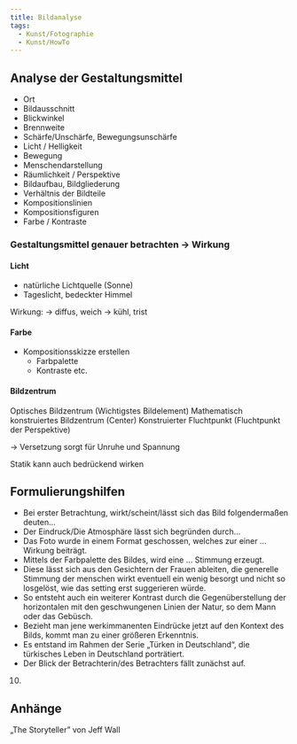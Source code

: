 ```yaml
---
title: Bildanalyse
tags:
  - Kunst/Fotographie
  - Kunst/HowTo
---
```


## Analyse der Gestaltungsmittel

- Ort
- Bildausschnitt
- Blickwinkel
- Brennweite
- Schärfe/Unschärfe, Bewegungsunschärfe
- Licht / Helligkeit
- Bewegung
- Menschendarstellung
- Räumlichkeit / Perspektive
- Bildaufbau, Bildgliederung
- Verhältnis der Bildteile
- Kompositionslinien
- Kompositionsfiguren
- Farbe / Kontraste

### Gestaltungsmittel genauer betrachten → Wirkung

#### Licht

- natürliche Lichtquelle (Sonne)
- Tageslicht, bedeckter Himmel

Wirkung:
→ diffus, weich
→ kühl, trist

#### Farbe

- Kompositionsskizze erstellen
	- Farbpalette
	- Kontraste etc.

#### Bildzentrum

Optisches Bildzentrum (Wichtigstes Bildelement)
Mathematisch konstruiertes Bildzentrum (Center)
Konstruierter Fluchtpunkt (Fluchtpunkt der Perspektive)

→ Versetzung sorgt für Unruhe und Spannung

Statik kann auch bedrückend wirken

## Formulierungshilfen

- Bei erster Betrachtung, wirkt/scheint/lässt sich das Bild folgendermaßen deuten…
- Der Eindruck/Die Atmosphäre lässt sich begründen durch…
- Das Foto wurde in einem Format geschossen, welches zur einer … Wirkung beiträgt.
- Mittels der Farbpalette des Bildes, wird eine … Stimmung erzeugt.
- Diese lässt sich aus den Gesichtern der Frauen ableiten, die generelle Stimmung der menschen wirkt eventuell ein wenig besorgt und nicht so losgelöst, wie das setting erst suggerieren würde.
- So entsteht auch ein weiterer Kontrast durch die Gegenüberstellung der horizontalen mit den geschwungenen Linien der Natur, so dem Mann oder das Gebüsch.
- Bezieht man jene werkimmanenten Eindrücke jetzt auf den Kontext des Bilds, kommt man zu einer größeren Erkenntnis.
- Es entstand im Rahmen der Serie „Türken in Deutschland“, die türkisches Leben in Deutschland porträtiert.
- Der Blick der Betrachterin/des Betrachters fällt zunächst auf. 
10.

## Anhänge

„The Storyteller” von Jeff Wall
